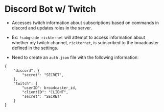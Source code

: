 # Discord Bot w/ Twitch 

* Accesses twitch information about subscriptions based on commands in discord and updates roles in the server.

* Ex: `!subgrade rickternet` will attempt to access information about whether my twitch channel, `rickternet`, is subscribed to the broadcaster defined in the settings.

* Need to create an `auth.json` file with the following information:
	
```
{
	"discord": {
		"secret": "SECRET",
	},
	"twitch": {
		"userID": broadcaster_id,
		"clientID": "CLIENT",
		"secret": "SECRET"
	}
}
```

